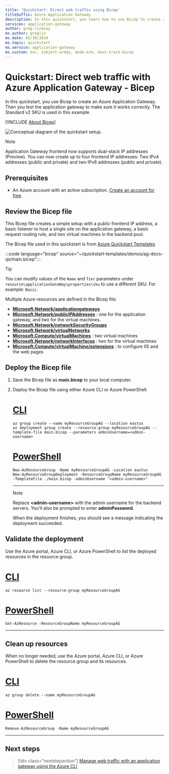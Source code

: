 ```yaml
---
title: 'Quickstart: Direct web traffic using Bicep'
titleSuffix: Azure Application Gateway
description: In this quickstart, you learn how to use Bicep to create an Azure Application Gateway that directs web traffic to virtual machines in a backend pool.
services: application-gateway
author: greg-lindsay
ms.author: greglin
ms.date: 05/30/2024
ms.topic: quickstart
ms.service: application-gateway
ms.custom: mvc, subject-armqs, mode-arm, devx-track-bicep
---
```


# Quickstart: Direct web traffic with Azure Application Gateway - Bicep

In this quickstart, you use Bicep to create an Azure Application Gateway. Then you test the application gateway to make sure it works correctly. The Standard v2 SKU is used in this example.

[!INCLUDE [About Bicep](~/reusable-content/ce-skilling/azure/includes/resource-manager-quickstart-bicep-introduction.md)]

![Conceptual diagram of the quickstart setup.](./media/quick-create-portal/application-gateway-qs-resources.png)

> [!NOTE]
> Application Gateway frontend now supports dual-stack IP addresses (Preview). You can now create up to four frontend IP addresses: Two IPv4 addresses (public and private) and two IPv6 addresses (public and private).

## Prerequisites

- An Azure account with an active subscription. [Create an account for free](https://azure.microsoft.com/free/?WT.mc_id=A261C142F).

## Review the Bicep file

This Bicep file creates a simple setup with a public frontend IP address, a basic listener to host a single site on the application gateway, a basic request routing rule, and two virtual machines in the backend pool.

The Bicep file used in this quickstart is from [Azure Quickstart Templates](https://azure.microsoft.com/resources/templates/ag-docs-qs/)

:::code language="bicep" source="~/quickstart-templates/demos/ag-docs-qs/main.bicep":::

> [!TIP]
> You can modify values of the `Name` and `Tier` parameters under `resource\applicationGateWay\properties\sku` to use a different SKU. For example: `Basic`.

Multiple Azure resources are defined in the Bicep file:

- [**Microsoft.Network/applicationgateways**](/azure/templates/microsoft.network/applicationgateways)
- [**Microsoft.Network/publicIPAddresses**](/azure/templates/microsoft.network/publicipaddresses) : one for the application gateway, and two for the virtual machines.
- [**Microsoft.Network/networkSecurityGroups**](/azure/templates/microsoft.network/networksecuritygroups)
- [**Microsoft.Network/virtualNetworks**](/azure/templates/microsoft.network/virtualnetworks)
- [**Microsoft.Compute/virtualMachines**](/azure/templates/microsoft.compute/virtualmachines) : two virtual machines
- [**Microsoft.Network/networkInterfaces**](/azure/templates/microsoft.network/networkinterfaces) : two for the virtual machines
- [**Microsoft.Compute/virtualMachine/extensions**](/azure/templates/microsoft.compute/virtualmachines/extensions) : to configure IIS and the web pages

## Deploy the Bicep file

1. Save the Bicep file as **main.bicep** to your local computer.
1. Deploy the Bicep file using either Azure CLI or Azure PowerShell.

    # [CLI](#tab/CLI)

    ```azurecli
    az group create --name myResourceGroupAG --location eastus
    az deployment group create --resource-group myResourceGroupAG --template-file main.bicep --parameters adminUsername=<admin-username>
    ```

    # [PowerShell](#tab/PowerShell)

    ```azurepowershell
    New-AzResourceGroup -Name myResourceGroupAG -Location eastus
    New-AzResourceGroupDeployment -ResourceGroupName myResourceGroupAG -TemplateFile ./main.bicep -adminUsername "<admin-username>"
    ```

    ---

    > [!NOTE]
    > Replace **\<admin-username\>** with the admin username for the backend servers. You'll also be prompted to enter **adminPassword**.

    When the deployment finishes, you should see a message indicating the deployment succeeded.

## Validate the deployment

Use the Azure portal, Azure CLI, or Azure PowerShell to list the deployed resources in the resource group.

# [CLI](#tab/CLI)

```azurecli-interactive
az resource list --resource-group myResourceGroupAG
```

# [PowerShell](#tab/PowerShell)

```azurepowershell-interactive
Get-AzResource -ResourceGroupName myResourceGroupAG
```

---

## Clean up resources

When no longer needed, use the Azure portal, Azure CLI, or Azure PowerShell to delete the resource group and its resources.

# [CLI](#tab/CLI)

```azurecli-interactive
az group delete --name myResourceGroupAG
```

# [PowerShell](#tab/PowerShell)

```azurepowershell-interactive
Remove-AzResourceGroup -Name myResourceGroupAG
```

---

## Next steps

> [!div class="nextstepaction"]
> [Manage web traffic with an application gateway using the Azure CLI](./tutorial-manage-web-traffic-cli.md)
